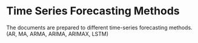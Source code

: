 # Time Series Forecasting Methods
The documents are prepared to different time-series forecasting methods.
(AR, MA, ARMA, ARIMA, ARIMAX, LSTM)
